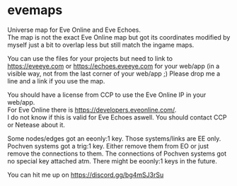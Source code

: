 # evemaps
Universe map for Eve Online and Eve Echoes.  
The map is not the exact Eve Online map but got its coordinates modified by myself just a bit to overlap less but still match the ingame maps.  

You can use the files for your projects but need to link to https://eveeye.com or https://echoes.eveeye.com for your web/app (in a visible way, not from the last corner of your web/app ;)
Please drop me a line and a link if you use the map.  

You should have a license from CCP to use the Eve Online IP in your web/app.  
For Eve Online there is https://developers.eveonline.com/.  
I do not know if this is valid for Eve Echoes aswell. You should contact CCP or Netease about it.  

Some nodes/edges got an eeonly:1 key. Those systems/links are EE only.
Pochven systems got a trig:1 key. Either remove them from EO or just remove the connections to them. The connections of Pochven systems got no special key attached atm.
There might be eoonly:1 keys in the future.

You can hit me up on https://discord.gg/bg4mSJ3rSu

